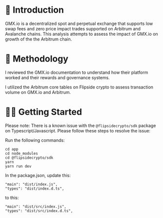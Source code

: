 # 👋 Introduction
GMX.io is a decentralized spot and perpetual exchange that supports low swap fees and zero price impact trades supported on Arbitrum and Avalanche chains. This analysis attempts to assess the impact of GMX.io on growth of the the Arbitrum chain.

# 🧠 Methodology
I reviewed the GMX.io documentation to understand how their platform worked and their rewards and governance systems. 

I utilized the Arbitrum core tables on Flipside crypto to assess transaction volume on GMX.io and Arbitrum. 

# 👩‍💻 Getting Started

Please note: There is a known issue with the `@flipsidecrypto/sdk` package on Typescript/Javascript. Please follow these steps to resolve the issue:

Run the following commands:
```
cd app
cd node_modules
cd @flipsidecrypto/sdk
yarn
yarn run dev
```

In the package.json, update this:

```
"main": "dist/index.js",
"types": "dist/index.d.ts",
```
  
 to this:
 
```
"main": "dist/src/index.js",
"types": "dist/src/index.d.ts",
```


